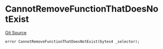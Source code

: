 # CannotRemoveFunctionThatDoesNotExist
[Git Source](https://github.com/thrackle-io/tron/blob/2e0bd455865a1259ae742cba145517a82fc00f5d/src/economic/ruleStorage/RuleStorageDiamondLib.sol)


```solidity
error CannotRemoveFunctionThatDoesNotExist(bytes4 _selector);
```


